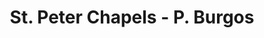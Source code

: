---
title: "St. Peter Chapels - P. Burgos"
url: /cebu/st-peter-chapels-p-burgos/
shop: Bestattungen
---